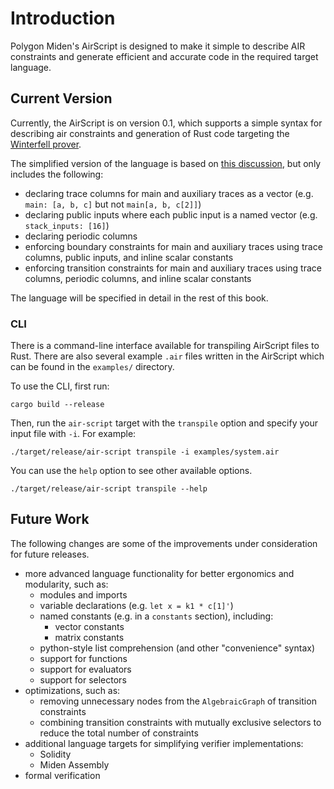 # Introduction

Polygon Miden's AirScript is designed to make it simple to describe AIR constraints and generate efficient and accurate code in the required target language.

## Current Version

Currently, the AirScript is on version 0.1, which supports a simple syntax for describing air constraints and generation of Rust code targeting the [Winterfell prover](https://github.com/novifinancial/winterfell).

The simplified version of the language is based on [this discussion](https://github.com/maticnetwork/miden/discussions/254), but only includes the following:

- declaring trace columns for main and auxiliary traces as a vector (e.g. `main: [a, b, c]` but not `main[a, b, c[2]]`)
- declaring public inputs where each public input is a named vector (e.g. `stack_inputs: [16]`)
- declaring periodic columns
- enforcing boundary constraints for main and auxiliary traces using trace columns, public inputs, and inline scalar constants
- enforcing transition constraints for main and auxiliary traces using trace columns, periodic columns, and inline scalar constants

The language will be specified in detail in the rest of this book.

### CLI

There is a command-line interface available for transpiling AirScript files to Rust. There are also several example `.air` files written in the AirScript which can be found in the `examples/` directory.

To use the CLI, first run:

```
cargo build --release
```

Then, run the `air-script` target with the `transpile` option and specify your input file with `-i`. For example:

```
./target/release/air-script transpile -i examples/system.air
```

You can use the `help` option to see other available options.

```
./target/release/air-script transpile --help
```

## Future Work

The following changes are some of the improvements under consideration for future releases.

- more advanced language functionality for better ergonomics and modularity, such as:
  - modules and imports
  - variable declarations (e.g. `let x = k1 * c[1]'`)
  - named constants (e.g. in a `constants` section), including:
    - vector constants
    - matrix constants
  - python-style list comprehension (and other "convenience" syntax)
  - support for functions
  - support for evaluators
  - support for selectors
- optimizations, such as:
  - removing unnecessary nodes from the `AlgebraicGraph` of transition constraints
  - combining transition constraints with mutually exclusive selectors to reduce the total number of constraints
- additional language targets for simplifying verifier implementations:
  - Solidity
  - Miden Assembly
- formal verification
